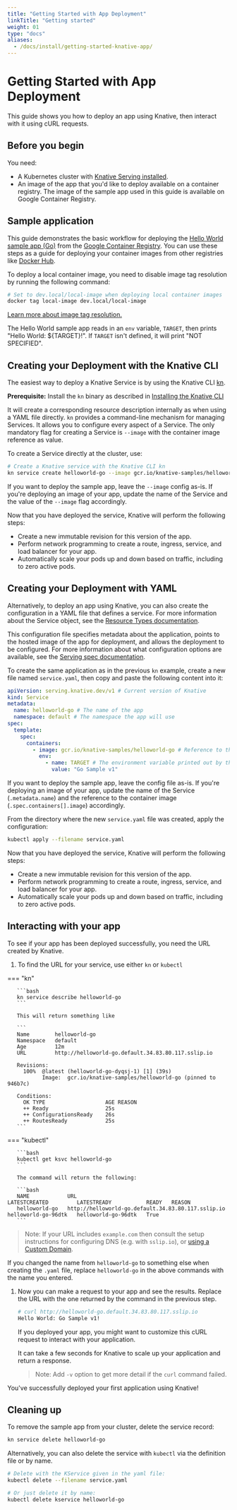 ```yaml
---
title: "Getting Started with App Deployment"
linkTitle: "Getting started"
weight: 01
type: "docs"
aliases:
  - /docs/install/getting-started-knative-app/
---
```


# Getting Started with App Deployment

This guide shows you how to deploy an app using Knative, then interact with it
using cURL requests.

## Before you begin

You need:

- A Kubernetes cluster with [Knative Serving installed](../install/).
- An image of the app that you'd like to deploy available on a container registry. The image of the sample app used in this guide is available on
  Google Container Registry.

## Sample application

This guide demonstrates the basic workflow for deploying the
[Hello World sample app (Go)](../serving/samples/hello-world/helloworld-go) from the
[Google Container Registry](https://cloud.google.com/container-registry/docs/pushing-and-pulling).
You can use these steps as a guide for deploying your container images from other
registries like [Docker Hub](https://docs.docker.com/docker-hub/repos/).

To deploy a local container image, you need to disable image tag resolution by running the following command:

```bash
# Set to dev.local/local-image when deploying local container images
docker tag local-image dev.local/local-image
```

[Learn more about image tag resolution.](./tag-resolution)

The Hello World sample app reads in an `env` variable, `TARGET`, then prints "Hello World: \${TARGET}!". If `TARGET` isn't defined, it will print "NOT SPECIFIED".

## Creating your Deployment with the Knative CLI

The easiest way to deploy a Knative Service is by using the Knative CLI [kn](https://github.com/knative/client).

**Prerequisite:** Install the `kn` binary as described in [Installing the Knative CLI](../install/install-kn)

It will create a corresponding resource description internally as when using a YAML file directly.
`kn` provides a command-line mechanism for managing Services.
It allows you to configure every aspect of a Service.
The only mandatory flag for creating a Service is `--image` with the container image reference as value.

To create a Service directly at the cluster, use:

```bash
# Create a Knative service with the Knative CLI kn
kn service create helloworld-go --image gcr.io/knative-samples/helloworld-go --env TARGET="Go Sample v1"
```

If you want to deploy the sample app, leave the `--image` config as-is. If you're
deploying an image of your app, update the name of the Service and the value of the `--image` flag accordingly.

Now that you have deployed the service, Knative will perform the following steps:

- Create a new immutable revision for this version of the app.
- Perform network programming to create a route, ingress, service, and load
  balancer for your app.
- Automatically scale your pods up and down based on traffic, including to zero
  active pods.

## Creating your Deployment with YAML

Alternatively, to deploy an app using Knative, you can also create the configuration in a YAML file that defines a service. For more information about the Service object, see the
[Resource Types documentation](https://github.com/knative/serving/blob/main/docs/spec/overview#service).

This configuration file specifies metadata about the application, points to the
hosted image of the app for deployment, and allows the deployment to be
configured. For more information about what configuration options are available,
see the [Serving spec documentation](https://github.com/knative/serving/blob/main/docs/spec/spec).

To create the same application as in the previous `kn` example, create a new file named `service.yaml`, then copy and paste the following content into it:

```yaml
apiVersion: serving.knative.dev/v1 # Current version of Knative
kind: Service
metadata:
  name: helloworld-go # The name of the app
  namespace: default # The namespace the app will use
spec:
  template:
    spec:
      containers:
        - image: gcr.io/knative-samples/helloworld-go # Reference to the image of the app
          env:
            - name: TARGET # The environment variable printed out by the sample app
              value: "Go Sample v1"
```

If you want to deploy the sample app, leave the config file as-is. If you're
deploying an image of your app, update the name of the Service (`.metadata.name`) and the reference to the container image (`.spec.containers[].image`) accordingly.

From the directory where the new `service.yaml` file was created, apply the
configuration:

```bash
kubectl apply --filename service.yaml
```

Now that you have deployed the service, Knative will perform the following steps:

- Create a new immutable revision for this version of the app.
- Perform network programming to create a route, ingress, service, and load
  balancer for your app.
- Automatically scale your pods up and down based on traffic, including to zero
  active pods.

## Interacting with your app

To see if your app has been deployed successfully, you need the URL created by Knative.

1. To find the URL for your service, use either `kn` or `kubectl`


=== "kn"

       ```bash
       kn service describe helloworld-go
       ```

       This will return something like

       ```
       Name        helloworld-go
       Namespace   default
       Age         12m
       URL         http://helloworld-go.default.34.83.80.117.sslip.io

       Revisions:
         100%  @latest (helloworld-go-dyqsj-1) [1] (39s)
               Image:  gcr.io/knative-samples/helloworld-go (pinned to 946b7c)

       Conditions:
         OK TYPE                   AGE REASON
         ++ Ready                  25s
         ++ ConfigurationsReady    26s
         ++ RoutesReady            25s
       ```


=== "kubectl"

       ```bash
       kubectl get ksvc helloworld-go
       ```

       The command will return the following:

       ```bash
       NAME            URL                                                LATESTCREATED         LATESTREADY           READY   REASON
       helloworld-go   http://helloworld-go.default.34.83.80.117.sslip.io   helloworld-go-96dtk   helloworld-go-96dtk   True
       ```





   > Note: If your URL includes `example.com` then consult the setup instructions for
   > configuring DNS (e.g. with `sslip.io`), or [using a Custom Domain](../serving/using-a-custom-domain).

   If you changed the name from `helloworld-go` to something else when creating
   the `.yaml` file, replace `helloworld-go` in the above commands with the name you entered.

1. Now you can make a request to your app and see the results. Replace
   the URL with the one returned by the command in the previous step.

   ```bash
   # curl http://helloworld-go.default.34.83.80.117.sslip.io
   Hello World: Go Sample v1!
   ```

   If you deployed your app, you might want to customize this cURL request
   to interact with your application.

   It can take a few seconds for Knative to scale up your application and return
   a response.

   > Note: Add `-v` option to get more detail if the `curl` command failed.

You've successfully deployed your first application using Knative!

## Cleaning up

To remove the sample app from your cluster, delete the service record:

```bash
kn service delete helloworld-go
```

Alternatively, you can also delete the service with `kubectl` via the definition file or by name.

```bash
# Delete with the KService given in the yaml file:
kubectl delete --filename service.yaml

# Or just delete it by name:
kubectl delete kservice helloworld-go
```
